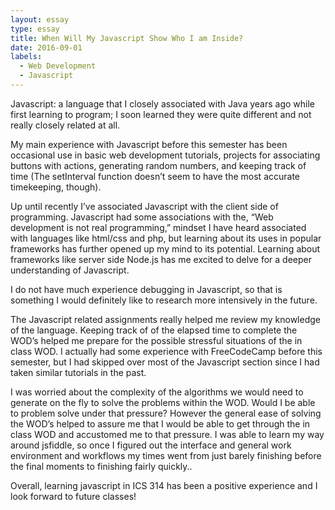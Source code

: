 ```yaml
---
layout: essay
type: essay
title: When Will My Javascript Show Who I am Inside?
date: 2016-09-01
labels:
  - Web Development
  - Javascript
---
```


Javascript: a language that I closely associated with Java years ago while first learning to 
program; I soon learned they were quite different and not really closely related at all.

My main experience with Javascript before this semester has been occasional use in basic web development tutorials, projects for associating buttons with actions, generating random numbers, and keeping track of time (The setInterval function doesn’t seem to have the most accurate timekeeping, though).

Up until recently I’ve associated Javascript with the client side of programming. Javascript had some associations with the, “Web development is not real programming,” mindset I have heard associated with languages like html/css and php, but learning about its uses in popular frameworks has further opened up my mind to its potential. Learning about frameworks like server side Node.js has me excited to delve for a deeper understanding of Javascript.

I do not have much experience debugging in Javascript, so that is something I would definitely like to research more intensively in the future.

The Javascript related assignments really helped me review my knowledge of the language. Keeping track of of the elapsed time to complete the WOD’s helped me prepare for the possible stressful situations of the in class WOD. I actually had some experience with FreeCodeCamp before this semester, but I had skipped over most of the Javascript section since I had taken similar tutorials in the past.

I was worried about the complexity of the algorithms we would need to generate on the fly to solve the problems within the WOD. Would I be able to problem solve under that pressure?  However the general ease of solving the WOD’s helped to assure me that I would be able to get through the in class WOD and accustomed me to that pressure. I was able to learn my way around jsfiddle, so once I figured out the interface and general work environment and workflows my times went from just barely finishing before the final moments to finishing fairly quickly..

Overall, learning javascript in ICS 314 has been a positive experience and I look forward to future classes!
